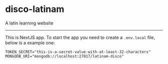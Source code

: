 # disco-latinam
A latin learning website

---
This is NextJS app. To start the app you need to create a `.env.local` file, below is a example one:
```
TOKEN_SECRET="this-is-a-secret-value-with-at-least-32-characters"
MONGODB_URI="mongodb://localhost:27017/latinam-disco"
```
